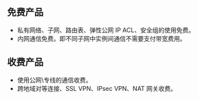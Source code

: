 ## 免费产品
- 私有网络、子网、路由表、弹性公网 IP ACL、安全组的使用免费。
- 内网通信免费。即不同子网中实例间通信不需要支付带宽费用。

## 收费产品
- 使用公网\专线的通信收费。
- 跨地域对等连接、SSL VPN、IPsec VPN、NAT 网关收费。
